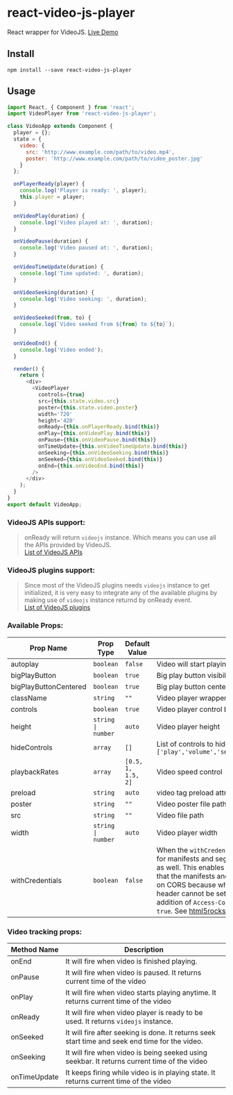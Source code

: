 # react-video-js-player

React wrapper for VideoJS. [Live Demo](https://karan101292.github.io/react-video-js-player/)

## Install

```
npm install --save react-video-js-player
```

## Usage

```javascript
import React, { Component } from 'react';
import VideoPlayer from 'react-video-js-player';

class VideoApp extends Component {
  player = {};
  state = {
    video: {
      src: 'http://www.example.com/path/to/video.mp4',
      poster: 'http://www.example.com/path/to/video_poster.jpg'
    }
  };

  onPlayerReady(player) {
    console.log('Player is ready: ', player);
    this.player = player;
  }

  onVideoPlay(duration) {
    console.log('Video played at: ', duration);
  }

  onVideoPause(duration) {
    console.log('Video paused at: ', duration);
  }

  onVideoTimeUpdate(duration) {
    console.log('Time updated: ', duration);
  }

  onVideoSeeking(duration) {
    console.log('Video seeking: ', duration);
  }

  onVideoSeeked(from, to) {
    console.log(`Video seeked from ${from} to ${to}`);
  }

  onVideoEnd() {
    console.log('Video ended');
  }

  render() {
    return (
      <div>
        <VideoPlayer
          controls={true}
          src={this.state.video.src}
          poster={this.state.video.poster}
          width='720'
          height='420'
          onReady={this.onPlayerReady.bind(this)}
          onPlay={this.onVideoPlay.bind(this)}
          onPause={this.onVideoPause.bind(this)}
          onTimeUpdate={this.onVideoTimeUpdate.bind(this)}
          onSeeking={this.onVideoSeeking.bind(this)}
          onSeeked={this.onVideoSeeked.bind(this)}
          onEnd={this.onVideoEnd.bind(this)}
        />
      </div>
    );
  }
}
export default VideoApp;
```

### VideoJS APIs support:

> onReady will return <code>videojs</code> instance. Which means you can use all the APIs provided by VideoJS.<br/>[List of VideoJS APIs](https://docs.videojs.com/docs/api/player.html)

### VideoJS plugins support:

> Since most of the VideoJS plugins needs <code>videojs</code> instance to get initialized, it is very easy to integrate any of the available plugins by making use of <code>videojs</code> instance returnd by onReady event.<br/>[List of VideoJS plugins](https://videojs.com/plugins/)

### Available Props:

<table>
  <thead>
    <tr>
      <th>Prop Name</th>
      <th>Prop Type</th>
      <th>Default Value</th>
      <th>Description</th>
    </tr>
  </thead>
  <tbody>
    <tr>
      <td>autoplay</td>
      <td><code>boolean</code></td>
      <td><code>false</code></td>
      <td>Video will start playing automatically if <code>true</code></td>
    </tr>
    <tr>
      <td>bigPlayButton</td>
      <td><code>boolean</code></td>
      <td><code>true</code></td>
      <td>Big play button visibility toggle</td>
    </tr>
    <tr>
      <td>bigPlayButtonCentered</td>
      <td><code>boolean</code></td>
      <td><code>true</code></td>
      <td>Big play button center position toggle</td>
    </tr>
    <tr>
      <td>className</td>
      <td><code>string</code></td>
      <td><code>""</code></td>
      <td>Video player wrapper class. It can be used for custom player skin.</td>
    </tr>
    <tr>
      <td>controls</td>
      <td><code>boolean</code></td>
      <td><code>true</code></td>
      <td>Video player control bar toggle</td>
    </tr>
    <tr>
      <td>height</td>
      <td><code>string | number</code></td>
      <td><code>auto</code></td>
      <td>Video player height</td>
    </tr>
    <tr>
      <td>hideControls</td>
      <td><code>array</code></td>
      <td><code>[]</code></td>
      <td>List of controls to hide. <code>['play','volume','seekbar','timer','playbackrates','fullscreen']</code></td>
    </tr>
    <tr>
      <td>playbackRates</td>
      <td><code>array</code></td>
      <td><code>[0.5, 1, 1.5, 2]</code></td>
      <td>Video speed control</td>
    </tr>
    <tr>
      <td>preload</td>
      <td><code>string</code></td>
      <td><code>auto</code></td>
      <td>video tag preload attribute</td>
    </tr>
    <tr>
      <td>poster</td>
      <td><code>string</code></td>
      <td><code>""</code></td>
      <td>Video poster file path</td>
    </tr>
    <tr>
      <td>src</td>
      <td><code>string</code></td>
      <td><code>""</code></td>
      <td>Video file path</td>
    </tr>
    <tr>
      <td>width</td>
      <td><code>string | number</code></td>
      <td><code>auto</code></td>
      <td>Video player width</td>
    </tr>
    <tr>
      <td>withCredentials</td>
      <td><code>boolean</code></td>
      <td><code>false</code></td>
      <td>When the <code>withCredentials</code> property is set to <code>true</code>, all XHR requests for manifests and segments would have <code>withCredentials</code> set to <code>true</code> as well. This enables storing and passing cookies from the server that the manifests and segments live on. This has some implications on CORS because when set, the <code>Access-Control-Allow-Origin</code> header cannot be set to *, also, the response headers require the addition of <code>Access-Control-Allow-Credentials</code> header which is set to <code>true</code>. See <a href="http://www.html5rocks.com/en/tutorials/cors/" rel="nofollow">html5rocks's article</a> for more info.</td>
    </tr>
  </tbody>
</table>

### Video tracking props:

<table>
  <thead>
    <tr>
      <th>Method Name</th>
      <th>Description</th>
    </tr>
  </thead>
  <tbody>
    <tr>
      <td>onEnd</td>
      <td>It will fire when video is finished playing.</td>
    </tr>
    <tr>
      <td>onPause</td>
      <td>It will fire when video is paused. It returns current time of the video</td>
    </tr>
    <tr>
      <td>onPlay</td>
      <td>It will fire when video starts playing anytime. It returns current time of the video</td>
    </tr>
    <tr>
      <td>onReady</td>
      <td>It will fire when video player is ready to be used. It returns <code>videojs</code> instance.</td>
    </tr>
    <tr>
      <td>onSeeked</td>
      <td>It will fire after seeking is done. It returns seek start time and seek end time for the video.</td>
    </tr>
    <tr>
      <td>onSeeking</td>
      <td>It will fire when video is being seeked using seekbar. It returns current time of the video</td>
    </tr>
    <tr>
      <td>onTimeUpdate</td>
      <td>It keeps firing while video is in playing state. It returns current time of the video</td>
    </tr>
  </tbody>
</table>
